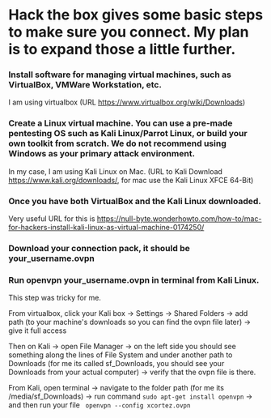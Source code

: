 # Hack the box gives some basic steps to make sure you connect. My plan is to expand those a little further. 

### Install software for managing virtual machines, such as VirtualBox, VMWare Workstation, etc.

  I am using virtualbox (URL https://www.virtualbox.org/wiki/Downloads)

### Create a Linux virtual machine. You can use a pre-made pentesting OS such as Kali Linux/Parrot Linux, or build your own toolkit from scratch. We do not recommend using Windows as your primary attack environment.
 
 In my case, I am using Kali Linux on Mac. (URL to Kali Download https://www.kali.org/downloads/, for mac use the Kali Linux XFCE 64-Bit)  
 
### Once you have both VirtualBox and the Kali Linux downloaded. 

Very useful URL for this is https://null-byte.wonderhowto.com/how-to/mac-for-hackers-install-kali-linux-as-virtual-machine-0174250/

### Download your connection pack, it should be your_username.ovpn

### Run openvpn your_username.ovpn in terminal from Kali Linux.
  This step was tricky for me. 
  
 From virtualbox, click your Kali box -> Settings -> Shared Folders -> add path (to your machine's downloads so you can find the ovpn file later) -> give it full access
 
 Then on Kali -> open File Manager ->  on the left side you should see something along the lines of File System and under another path to Downloads (for me its called sf_Downloads, you should see your Downloads from your actual computer) -> verify that the ovpn file is there.
 
 From Kali, open terminal -> navigate to the folder path (for me its /media/sf_Downloads) -> run command `sudo apt-get install openvpn` -> and then run your file ` openvpn --config xcortez.ovpn`
